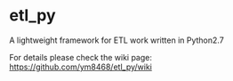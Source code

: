 # etl_py
A lightweight framework for ETL work written in Python2.7

For details please check the wiki page:
https://github.com/ym8468/etl_py/wiki

